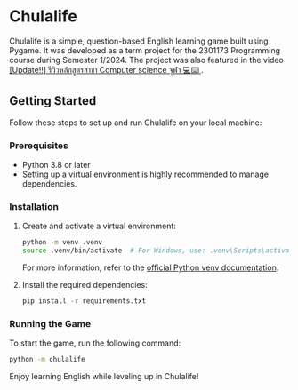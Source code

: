 # Chulalife

Chulalife is a simple, question-based English learning game built using Pygame. It was developed as a term project for the 2301173 Programming course during Semester 1/2024. The project was also featured in the video [\[Update‼️\] รีวิวหลักสูตรสาขา Computer science จุฬา 💻⌨️ ](https://youtu.be/Hsowk_JGI5Y).

## Getting Started

Follow these steps to set up and run Chulalife on your local machine:

### Prerequisites
- Python 3.8 or later
- Setting up a virtual environment is highly recommended to manage dependencies.

### Installation
1. Create and activate a virtual environment:

   ```bash
   python -m venv .venv
   source .venv/bin/activate  # For Windows, use: .venv\Scripts\activate
   ```
   For more information, refer to the [official Python venv documentation](https://docs.python.org/3/library/venv.html).

2. Install the required dependencies:

   ```bash
   pip install -r requirements.txt
   ```

### Running the Game
To start the game, run the following command:

```bash
python -m chulalife
```

Enjoy learning English while leveling up in Chulalife!
